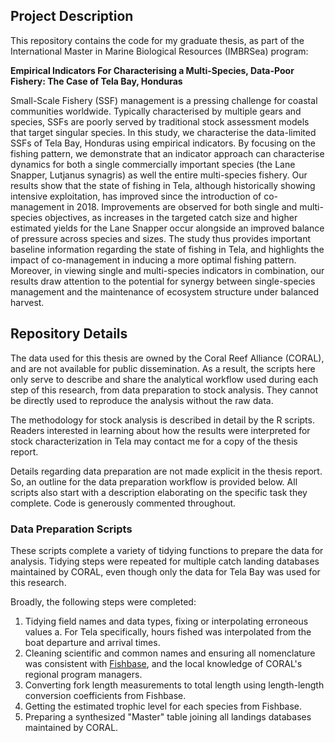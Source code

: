 ## Project Description
This repository contains the code for my graduate thesis, as part of the International Master in Marine Biological Resources (IMBRSea) program:

**Empirical Indicators For Characterising a Multi-Species, Data-Poor Fishery: The Case of Tela Bay, Honduras**

Small-Scale Fishery (SSF) management is a pressing challenge for coastal communities worldwide. Typically characterised by multiple gears and species, SSFs are poorly served by traditional stock assessment models that target singular species. In this study, we characterise the data-limited SSFs of Tela Bay, Honduras using empirical indicators. By focusing on the fishing pattern, we demonstrate that an indicator approach can characterise dynamics for both a single commercially important species (the Lane Snapper, Lutjanus synagris) as well the entire multi-species fishery. Our results show that the state of fishing in Tela, although historically showing intensive exploitation, has improved since the introduction of co-management in 2018. Improvements are observed for both single and multi-species objectives, as increases in the targeted catch size and higher estimated yields for the Lane Snapper occur alongside an improved balance of pressure across species and sizes. The study thus provides important baseline information regarding the state of fishing in Tela, and highlights the impact of co-management in inducing a more optimal fishing pattern. Moreover, in viewing single and multi-species indicators in combination, our results draw attention to the potential for synergy between single-species management and the maintenance of  ecosystem structure under balanced harvest.

## Repository Details
The data used for this thesis are owned by the Coral Reef Alliance (CORAL), and are not available for public dissemination. As a result, the scripts here only serve to describe and share the analytical workflow used during each step of this research, from data preparation to stock analysis. They cannot be directly used to reproduce the analysis without the raw data.

The methodology for stock analysis is described in detail by the R scripts. Readers interested in learning about how the results were interpreted for stock characterization in Tela may contact me for a copy of the thesis report.

Details regarding data preparation are not made explicit in the thesis report. So, an outline for the data preparation workflow is provided below. All scripts also start with a description elaborating on the specific task they complete. Code is generously commented throughout.

### Data Preparation Scripts
These scripts complete a variety of tidying functions to prepare the data for analysis. Tidying steps were repeated for multiple catch landing databases maintained by CORAL, even though only the data for Tela Bay was used for this research. 

Broadly, the following steps were completed:
1. Tidying field names and data types, fixing or interpolating erroneous values
	a. For Tela specifically, hours fished was interpolated from the boat departure and arrival times.
2. Cleaning scientific and common names and ensuring all nomenclature was consistent with [Fishbase](https://www.fishbase.se/search.php), and the local knowledge of CORAL's regional program managers.
3. Converting fork length measurements to total length using length-length conversion coefficients from Fishbase.
4. Getting the estimated trophic level for each species from Fishbase.
5. Preparing a synthesized "Master" table joining all landings databases maintained by CORAL.